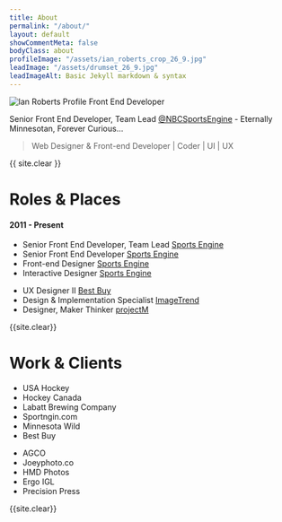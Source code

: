 ```yaml
---
title: About
permalink: "/about/"
layout: default
showCommentMeta: false
bodyClass: about
profileImage: "/assets/ian_roberts_crop_26_9.jpg"
leadImage: "/assets/drumset_26_9.jpg"
leadImageAlt: Basic Jekyll markdown & syntax
---
```


<div class="profile">
  <img src="{{ page.profileImage }}" alt="Ian Roberts Profile Front End Developer">
</div>

<div class="profileDescription">
  <p>Senior Front End Developer, Team Lead <a href="http://sportsengine.com">@NBCSportsEngine</a> - Eternally Minnesotan, Forever Curious…</p>
  <blockquote>Web Designer & Front-end Developer | Coder | UI | UX</blockquote>
</div>

{{ site.clear }}

# Roles & Places

#### 2011 - Present

<div class="col col-1">
  <ul>
    <li>
      Senior Front End Developer, Team Lead <a href="http://sportsengine.com">Sports Engine</a>
    </li>
    <li>
      Senior Front End Developer <a href="http://sportsengine.com">Sports Engine</a>
    </li>
    <li>
      Front-end Designer <a href="http://sportsengine.com">Sports Engine</a>
    </li>
    <li>
      Interactive Designer <a href="http://sportsengine.com">Sports Engine</a>
    </li>
  </ul>
</div>
<div class="col col-2">
  <ul>
    <li>
      UX Designer II <a href="http://bestbuy.com">Best Buy</a>
    </li>
    <li>
      Design & Implementation Specialist <a href="http://imagetrend.com">ImageTrend</a>
    </li>
    <li>
      Designer, Maker Thinker <a href="http://projectmlab.com">projectM</a>
    </li>
  </ul>
</div>

{{site.clear}}

# Work & Clients
<div class="col col-1">
  <ul>
    <li>USA Hockey</li>
    <li>Hockey Canada</li>
    <li>Labatt Brewing Company</li>
    <li>Sportngin.com</li>
    <li>Minnesota Wild</li>
    <li>Best Buy</li>
  </ul>
</div>
<div class="col col-2">
  <ul>
    <li>AGCO</li>
    <li>Joeyphoto.co</li>
    <li>HMD Photos</li>
    <li>Ergo IGL</li>
    <li>Precision Press</li>
  </ul>
</div>

{{site.clear}}

